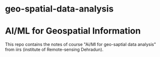 # geo-spatial-data-analysis

# AI/ML for Geospatial Information
This repo contains the notes of course "Ai/Ml for geo-saptial data analysis" from iirs (institute of Remote-sensing Dehradun).
